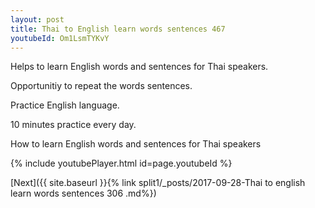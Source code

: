 ```yaml
---
layout: post
title: Thai to English learn words sentences 467 
youtubeId: Om1LsmTYKvY
---
```

 
 
Helps to learn English words and sentences for Thai speakers.

Opportunitiy to repeat the words sentences. 

Practice English language. 
 
10 minutes practice every day. 
 
How to learn English words and sentences for Thai speakers 
 
{% include youtubePlayer.html id=page.youtubeId %}
 
 
[Next]({{ site.baseurl }}{% link  split1/_posts/2017-09-28-Thai to english learn words sentences 306 .md%})
 
